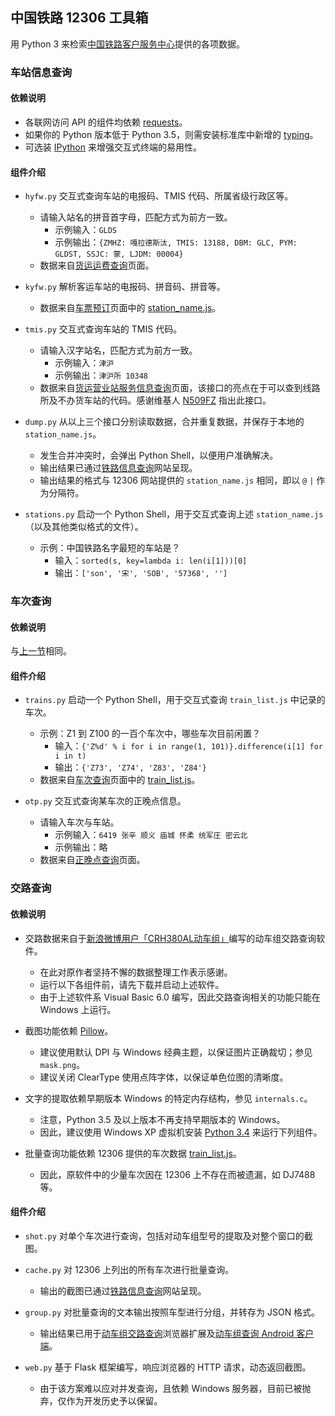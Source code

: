 ## 中国铁路 12306 工具箱

用 Python 3 来检索[中国铁路客户服务中心](http://www.12306.cn)提供的各项数据。

### 车站信息查询
#### 依赖说明
* 各联网访问 API 的组件均依赖 [requests](http://docs.python-requests.org)。
* 如果你的 Python 版本低于 Python 3.5，则需安装标准库中新增的 [typing](https://pypi.python.org/pypi/typing)。
* 可选装 [IPython](https://ipython.org) 来增强交互式终端的易用性。

#### 组件介绍
* `hyfw.py` 交互式查询车站的电报码、TMIS 代码、所属省级行政区等。
    - 请输入站名的拼音首字母，匹配方式为前方一致。
        - 示例输入：`GLDS`
        - 示例输出：`{ZMHZ: 嘎拉德斯汰, TMIS: 13188, DBM: GLC, PYM: GLDST, SSJC: 蒙, LJDM: 00004}`
    - 数据来自[货运运费查询](http://hyfw.95306.cn/hyinfo/page/home-hyzx-yfss)页面。

* `kyfw.py` 解析客运车站的电报码、拼音码、拼音等。
    - 数据来自[车票预订](https://kyfw.12306.cn/otn/leftTicket/init)页面中的 [station_name.js](https://kyfw.12306.cn/otn/resources/js/framework/station_name.js)。

* `tmis.py` 交互式查询车站的 TMIS 代码。
    - 请输入汉字站名，匹配方式为前方一致。
        - 示例输入：`津沪`
        - 示例输出：`津沪所	10348`
    - 数据来自[货运营业站服务信息查询](http://hyfw.12306.cn/hyinfo/action/FwcszsAction_index?type=1)页面，该接口的亮点在于可以查到线路所及不办货车站的代码。感谢维基人 [N509FZ](https://zh.wikipedia.org/wiki/User:N509FZ/线路所) 指出此接口。

* `dump.py` 从以上三个接口分别读取数据，合并重复数据，并保存于本地的 `station_name.js`。
    - 发生合并冲突时，会弹出 Python Shell，以便用户准确解决。
    - 输出结果已通过[铁路信息查询](https://moerail.ml)网站呈现。
    - 输出结果的格式与 12306 网站提供的 `station_name.js` 相同，即以 `@` `|` 作为分隔符。

* `stations.py` 启动一个 Python Shell，用于交互式查询上述 `station_name.js`（以及其他类似格式的文件）。
    - 示例：中国铁路名字最短的车站是？
        - 输入：`sorted(s, key=lambda i: len(i[1]))[0]`
        - 输出：`['son', '宋', 'SOB', '57368', '']`

### 车次查询
#### 依赖说明
与[上一节](#车站信息查询)相同。

#### 组件介绍
* `trains.py` 启动一个 Python Shell，用于交互式查询 `train_list.js` 中记录的车次。
    - 示例：Z1 到 Z100 的一百个车次中，哪些车次目前闲置？
        - 输入：`{'Z%d' % i for i in range(1, 101)}.difference(i[1] for i in t)`
        - 输出：`{'Z73', 'Z74', 'Z83', 'Z84'}`
    - 数据来自[车次查询](https://kyfw.12306.cn/otn/queryTrainInfo/init)页面中的 [train_list.js](https://kyfw.12306.cn/otn/resources/js/query/train_list.js)。

* `otp.py` 交互式查询某车次的正晚点信息。
    - 请输入车次与车站。
      - 示例输入：`6419 张辛 顺义 庙城 怀柔 统军庄 密云北`
      - 示例输出：略
    - 数据来自[正晚点查询](http://www.12306.cn/mormhweb/kyfw/lczwdcx)页面。

### 交路查询
#### 依赖说明
* 交路数据来自于[新浪微博用户「CRH380AL动车组」](https://weibo.com/u/2646253421)编写的动车组交路查询软件。
    - 在此对原作者坚持不懈的数据整理工作表示感谢。
    - 运行以下各组件前，请先下载并启动上述软件。
    - 由于上述软件系 Visual Basic 6.0 编写，因此交路查询相关的功能只能在 Windows 上运行。

* 截图功能依赖 [Pillow](http://python-pillow.org)。
    - 建议使用默认 DPI 与 Windows 经典主题，以保证图片正确裁切；参见 `mask.png`。
    - 建议关闭 ClearType 使用点阵字体，以保证单色位图的清晰度。

* 文字的提取依赖早期版本 Windows 的特定内存结构，参见 `internals.c`。
    - 注意，Python 3.5 及以上版本不再支持早期版本的 Windows。
    - 因此，建议使用 Windows XP 虚拟机安装 [Python 3.4](https://www.python.org/ftp/python/3.4.4/python-3.4.4.msi) 来运行下列组件。

* 批量查询功能依赖 12306 提供的车次数据 [train_list.js](https://kyfw.12306.cn/otn/resources/js/query/train_list.js)。
    - 因此，原软件中的少量车次因在 12306 上不存在而被遗漏，如 DJ7488 等。

#### 组件介绍
* `shot.py` 对单个车次进行查询，包括对动车组型号的提取及对整个窗口的截图。

* `cache.py` 对 12306 上列出的所有车次进行批量查询。
    - 输出的截图已通过[铁路信息查询](https://moerail.ml)网站呈现。

* `group.py` 对批量查询的文本输出按照车型进行分组，并转存为 JSON 格式。
    - 输出结果已用于[动车组交路查询](https://greasyfork.org/scripts/33266)浏览器扩展及[动车组查询 Android 客户端](https://github.com/Arnie97/webview-inject)。

* `web.py` 基于 Flask 框架编写，响应浏览器的 HTTP 请求，动态返回截图。
    - 由于该方案难以应对并发查询，且依赖 Windows 服务器，目前已被抛弃，仅作为开发历史予以保留。
